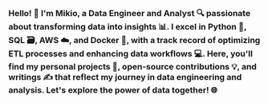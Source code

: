 ### Hello! 👋 I'm Mikio, a Data Engineer and Analyst 🔍 passionate about transforming data into insights 📊. I excel in Python 🐍, SQL 🗃️, AWS ☁️, and Docker 🐳, with a track record of optimizing ETL processes and enhancing data workflows 💻. Here, you'll find my personal projects 🚀, open-source contributions 💡, and writings ✍️ that reflect my journey in data engineering and analysis. Let's explore the power of data together! 🌐
